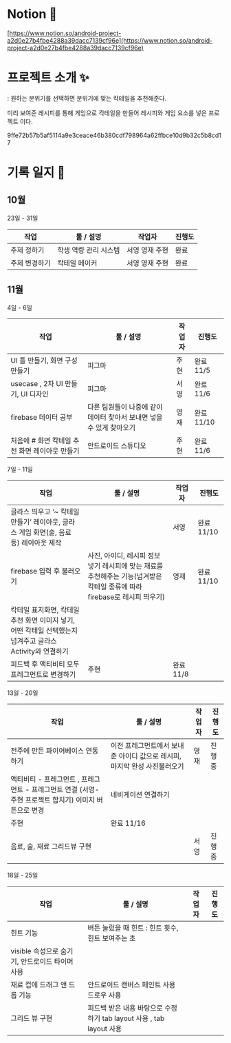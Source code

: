# Notion 📝

[https://www.notion.so/android-project-a2d0e27b4fbe4288a39dacc7139cf96e](https://www.notion.so/android-project-a2d0e27b4fbe4288a39dacc7139cf96e)

# 프로젝트 소개 ✨

: 원하는 분위기를 선택하면 분위기에 맞는 칵테일을 추천해준다.

미리 보여준 레시피를 통해 게임으로 칵테일을 만들어 레시피와 게임 요소를 넣은 프로젝트 이다.

9ffe72b57b5af5114a9e3ceace46b380cdf798964a62ffbce10d9b32c5b8cd17

# 기록 일지 💫

## 10월

23일 - 31일

| 작업 | 툴 / 설명 | 작업자 | 진행도 |
| --- | --- | --- | --- |
| 주제 정하기 | 학생 역량 관리 시스템 | 서영 영재 주현 | 완료 |
| 주제 변경하기 | 칵테일 메이커 | 서영 영재 주현 | 완료 |

## 11월

4일 - 6일

| 작업 | 툴 / 설명 | 작업자 | 진행도 |
| --- | --- | --- | --- |
| UI 틀 만들기, 화면 구성 만들기 | 피그마 | 주현 | 완료 11/5 |
| usecase , 2차 UI 만들기, UI 디자인  | 피그마 | 서영 | 완료 11/6 |
| firebase 데이터 공부 | 다른 팀원들이 나중에 같이 데이터 찾아서 보내면 넣을 수 있게 찾아오기 | 영재 | 완료 11/10  |
| 처음에 # 화면 칵테일 추천 화면 레이아웃 만들기 | 안드로이드 스튜디오 | 주현 | 완료 11/6 |

7일 - 11일

| 작업 | 툴 / 설명 | 작업자 | 진행도 |
| --- | --- | --- | --- |
| 글라스 띄우고 ‘~ 칵테일 만들기’ 레이아웃, 글라스 게임 화면(술, 음료 등) 레이아웃 제작 |  | 서영 | 완료 11/10 |
| firebase 입력 후 불러오기 | 사진, 아이디, 레시피 정보 넣기 레시피에 맞는 재료를 추천해주는 기능(넘겨받은 칵테일 종류에 따라 firebase로 레시피 띄우기) | 영재  | 완료 11/10 |
| 칵테일 표지화면, 칵테일 추천 화면 이미지 넣기,어떤 칵테일 선택했는지 넘겨주고 글라스 Activity와 연결하기 
 | 피드백 후 액티비티 모두 프레그먼트로 변경하기 | 주현 | 완료 11/8 |

13일 - 20일 

| 작업 | 툴 / 설명 | 작업자 | 진행도 |
| --- | --- | --- | --- |
| 전주에 만든 파이어베이스 연동하기 | 이전 프레그먼트에서 보내준 아이디 값으로 레시피, 마지막 완성 사진불러오기  | 영재 | 진행중 |
| 액티비티 - 프레그먼트 , 프레그먼트 - 프레그먼트 연결 (서영-주현 프로젝트 합치기) 이미지 버튼으로 변경 | 네비게이션 연결하기
 | 주현 | 완료 11/16 |
| 음료, 술, 재료 그리드뷰 구현  |  | 서영 | 진행중 |

18일 - 25일

| 작업 | 툴 / 설명 | 작업자 | 진행도 |
| --- | --- | --- | --- |
| 힌트 기능 | 버튼 눌렀을 때 힌트 : 힌트 횟수, 힌트 보여주는 초
visible 속성으로 숨기기, 안드로이드 타이머 사용 |  |  |
| 재료 컵에 드래그 앤 드롭 기능 | 안드로이드 캔버스 페인트 사용 드로우 사용 |  |  |
| 그리드 뷰 구현 | 피드백 받은 내용 바탕으로 수정하기 tab layout 사용 , tab layout 사용 |  |  |